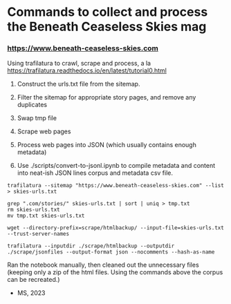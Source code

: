 # Commands to collect and process the Beneath Ceaseless Skies mag
### https://www.beneath-ceaseless-skies.com

Using trafilatura to crawl, scrape and process, a la https://trafilatura.readthedocs.io/en/latest/tutorial0.html


1. Construct the urls.txt file from the sitemap.
2. Filter the sitemap for appropriate story pages, and remove any duplicates
3. Swap tmp file
4. Scrape web pages
5. Process web pages into JSON (which usually contains enough metadata)

6. Use ./scripts/convert-to-jsonl.ipynb to compile metadata and content into neat-ish JSON lines corpus and metadata csv file.


```
trafilatura --sitemap "https://www.beneath-ceaseless-skies.com" --list > skies-urls.txt

grep ".com/stories/" skies-urls.txt | sort | uniq > tmp.txt
rm skies-urls.txt
mv tmp.txt skies-urls.txt

wget --directory-prefix=scrape/htmlbackup/ --input-file=skies-urls.txt --trust-server-names

trafilatura --inputdir ./scrape/htmlbackup --outputdir ./scrape/jsonfiles --output-format json --nocomments --hash-as-name

```

Ran the notebook manually, then cleaned out the unnecessary files (keeping only a zip of the html files. Using the commands above the corpus can be recreated.)

- MS, 2023